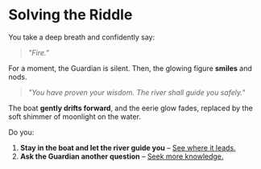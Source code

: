# Solving the Riddle  

You take a deep breath and confidently say:  

> *"Fire."*  

For a moment, the Guardian is silent. Then, the glowing figure **smiles** and nods.  

> *"You have proven your wisdom. The river shall guide you safely."*  

The boat **gently drifts forward**, and the eerie glow fades, replaced by the soft shimmer of moonlight on the water.  

Do you:  
1. **Stay in the boat and let the river guide you** – [See where it leads.](safe-passage.md)  
2. **Ask the Guardian another question** – [Seek more knowledge.](guardian-knowledge.md)  
